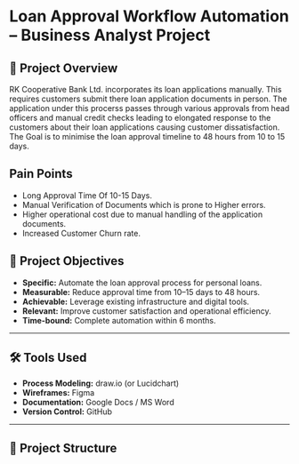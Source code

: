# Loan Approval Workflow Automation – Business Analyst Project

## 📌 Project Overview
  RK Cooperative Bank Ltd. incorporates its loan applications manually. This requires customers submit there loan application documents in person. The application under this procerss passes through various approvals from head officers and manual credit checks leading to elongated response to the customers about their loan applications causing customer dissatisfaction. The Goal is to minimise the loan approval timeline to 48 hours from 10 to 15 days.

## Pain Points
- Long Approval Time Of 10-15 Days.
- Manual Verification of Documents which is prone to Higher errors.
- Higher operational cost due to manual handling of the application documents.
- Increased Customer Churn rate.
  
## 🎯 Project Objectives
- **Specific:** Automate the loan approval process for personal loans.
- **Measurable:** Reduce approval time from 10–15 days to 48 hours.
- **Achievable:** Leverage existing infrastructure and digital tools.
- **Relevant:** Improve customer satisfaction and operational efficiency.
- **Time-bound:** Complete automation within 6 months.

---

## 🛠 Tools Used
- **Process Modeling:** draw.io (or Lucidchart)
- **Wireframes:** Figma
- **Documentation:** Google Docs / MS Word
- **Version Control:** GitHub

---

## 📂 Project Structure
